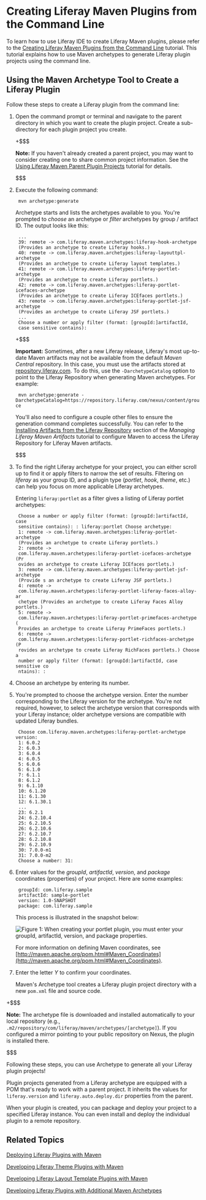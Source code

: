 # Creating Liferay Maven Plugins from the Command Line [](id=creating-liferay-maven-plugins-from-the-command-lin)

To learn how to use Liferay IDE to create Liferay Maven plugins, please refer to
the 
[Creating Liferay Maven Plugins from the Command Line](/develop/tutorials/-/knowledge_base/6-2/creating-liferay-maven-plugins-from-the-command-lin)
tutorial. This tutorial explains how to use Maven archetypes to generate
Liferay plugin projects using the command line.

## Using the Maven Archetype Tool to Create a Liferay Plugin [](id=using-the-maven-archetype-tool-to-create-a-liferay-plugin)

Follow these steps to create a Liferay plugin from the command line:

1. Open the command prompt or terminal and navigate to the parent directory in
   which you want to create the plugin project. Create a sub-directory
   for each plugin project you create.

    +$$$

    **Note:** If you haven't already created a parent project, you may want to
    consider creating one to share common project information. See the
    [Using Liferay Maven Parent Plugin Projects](/develop/tutorials/-/knowledge_base/6-2/using-liferay-maven-parent-plugin-projects)
    tutorial for details.

    $$$

2. Execute the following command: 

        mvn archetype:generate

    Archetype starts and lists the archetypes available to you. You're prompted
    to *choose* an archetype or *filter* archetypes by group / artifact ID. The
    output looks like this: 

        ...
        39: remote -> com.liferay.maven.archetypes:liferay-hook-archetype
        (Provides an archetype to create Liferay hooks.)
        40: remote -> com.liferay.maven.archetypes:liferay-layouttpl-archetype
        (Provides an archetype to create Liferay layout templates.)
        41: remote -> com.liferay.maven.archetypes:liferay-portlet-archetype
        (Provides an archetype to create Liferay portlets.)
        42: remote -> com.liferay.maven.archetypes:liferay-portlet-icefaces-archetype
        (Provides an archetype to create Liferay ICEfaces portlets.)
        43: remote -> com.liferay.maven.archetypes:liferay-portlet-jsf-archetype
        (Provides an archetype to create Liferay JSF portlets.)
        ...
        Choose a number or apply filter (format: [groupId:]artifactId,
        case sensitive contains):

    +$$$
    
    **Important:** Sometimes, after a new Liferay release, Liferay's most
    up-to-date Maven artifacts may not be available from the default *Maven
    Central* repository. In this case, you must use the artifacts stored at
    [repository.liferay.com](https://repository.liferay.com). To do this, use
    the `-DarchetypeCatalog` option to point to the Liferay Repository when
    generating Maven archetypes. For example:

        mvn archetype:generate -DarchetypeCatalog=https://repository.liferay.com/nexus/content/groups/liferay-ce

    You'll also need to configure a couple other files to ensure the generation
    command completes successfully. You can refer to the
    [Installing Artifacts from the Liferay Repository](/develop/tutorials/-/knowledge_base/6-2/managing-liferay-maven-artifacts#installing-artifacts-from-the-liferay-repository)
    section of the *Managing Liferay Maven Artifacts* tutorial to configure
    Maven to access the Liferay Repository for Liferay Maven artifacts.

    $$$

3. To find the right Liferay archetype for your project, you can either scroll
   up to find it or apply filters to narrow the set of results. Filtering on
   *liferay* as your group ID, and a plugin type (*portlet*, *hook*, *theme*,
   etc.) can help you focus on more applicable Liferay archetypes. 

    Entering `liferay:portlet` as a filter gives a listing of Liferay portlet
    archetypes: 

        Choose a number or apply filter (format: [groupId:]artifactId, case
        sensitive contains): : liferay:portlet Choose archetype:
        1: remote -> com.liferay.maven.archetypes:liferay-portlet-archetype
        (Provides an archetype to create Liferay portlets.)
        2: remote ->
        com.liferay.maven.archetypes:liferay-portlet-icefaces-archetype (Pr
        ovides an archetype to create Liferay ICEfaces portlets.)
        3: remote -> com.liferay.maven.archetypes:liferay-portlet-jsf-archetype
        (Provide s an archetype to create Liferay JSF portlets.)
        4: remote ->
        com.liferay.maven.archetypes:liferay-portlet-liferay-faces-alloy-ar
        chetype (Provides an archetype to create Liferay Faces Alloy portlets.)
        5: remote ->
        com.liferay.maven.archetypes:liferay-portlet-primefaces-archetype (
        Provides an archetype to create Liferay PrimeFaces portlets.)
        6: remote ->
        com.liferay.maven.archetypes:liferay-portlet-richfaces-archetype (P
        rovides an archetype to create Liferay RichFaces portlets.) Choose a
        number or apply filter (format: [groupId:]artifactId, case sensitive co
        ntains): :

4. Choose an archetype by entering its number. 

5. You're prompted to choose the archetype version. Enter the number
   corresponding to the Liferay version for the archetype. You're not required,
   however, to select the archetype version that corresponds with your Liferay
   instance; older archetype versions are compatible with updated Liferay
   bundles. 

        Choose com.liferay.maven.archetypes:liferay-portlet-archetype version:
        1: 6.0.2
        2: 6.0.3
        3: 6.0.4
        4: 6.0.5
        5: 6.0.6
        6: 6.1.0
        7: 6.1.1
        8: 6.1.2
        9: 6.1.10
        10: 6.1.20
        11: 6.1.30
        12: 6.1.30.1
        ...
        23: 6.2.1
        24: 6.2.10.4
        25: 6.2.10.5
        26: 6.2.10.6
        27: 6.2.10.7
        28: 6.2.10.8
        29: 6.2.10.9
        30: 7.0.0-m1
        31: 7.0.0-m2
        Choose a number: 31:

6. Enter values for the *groupId*, *artifactId*, *version*, and *package*
   coordinates (properties) of your project. Here are some examples: 

        groupId: com.liferay.sample
        artifactId: sample-portlet
        version: 1.0-SNAPSHOT
        package: com.liferay.sample

    This process is illustrated in the snapshot below:

    ![Figure 1: When creating your portlet plugin, you must enter your *groupId*, *artifactId*, *version*, and *package* properties.](../../images/maven-portlet-plugin-settings.png)

    For more information on defining Maven coordinates, see
    [http://maven.apache.org/pom.html#Maven_Coordinates](http://maven.apache.org/pom.html#Maven_Coordinates).

7. Enter the letter *Y* to confirm your coordinates.

    Maven's Archetype tool creates a Liferay plugin project directory with a new
    `pom.xml` file and source code. 

+$$$

**Note:** The archetype file is
downloaded and installed automatically to your local repository (e.g.,
`.m2/repository/com/liferay/maven/archetypes/[archetype]`). If you
configured a mirror pointing to your public repository on Nexus, the
plugin is installed there. 

$$$

Following these steps, you can use Archetype to generate all your Liferay plugin
projects! 

Plugin projects generated from a Liferay archetype are equipped with a POM
that's ready to work with a parent project. It inherits the values for
`liferay.version` and `liferay.auto.deploy.dir` properties from the parent. 

When your plugin is created, you can package and deploy your project to a
specified Liferay instance. You can even install and deploy the individual
plugin to a remote repository. 

## Related Topics [](id=related-topics)

[Deploying Liferay Plugins with Maven](/develop/tutorials/-/knowledge_base/6-2/deploying-liferay-plugins-with-maven)

[Developing Liferay Theme Plugins with Maven](/develop/tutorials/-/knowledge_base/6-2/developing-liferay-theme-plugins-with-maven)

[Developing Liferay Layout Template Plugins with Maven](/develop/tutorials/-/knowledge_base/6-2/developing-liferay-layout-template-plugins-with-mav)

[Developing Liferay Plugins with Additional Maven Archetypes](/develop/tutorials/-/knowledge_base/6-2/developing-liferay-plugins-with-additional-maven-ar)

